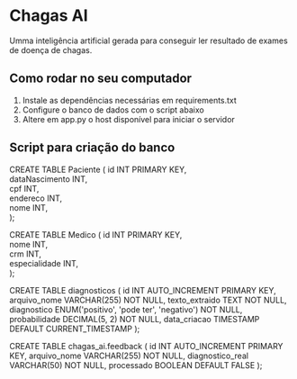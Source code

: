 # Chagas AI 

Umma inteligência artificial gerada para conseguir ler resultado de exames de doença de chagas. 

## Como rodar no seu computador

1. Instale as dependências necessárias em requirements.txt
2. Configure o banco de dados com o script abaixo
3. Altere em app.py o host disponível para iniciar o servidor 

## Script para criação do banco

CREATE TABLE Paciente 
( 
 id INT PRIMARY KEY,  
 dataNascimento INT,  
 cpf INT,  
 endereco INT,  
 nome INT,  
); 

CREATE TABLE Medico 
( 
 id INT PRIMARY KEY,  
 nome INT,  
 crm INT,  
 especialidade INT,  
); 

CREATE TABLE diagnosticos (
    id INT AUTO_INCREMENT PRIMARY KEY,
    arquivo_nome VARCHAR(255) NOT NULL,
    texto_extraido TEXT NOT NULL,
    diagnostico ENUM('positivo', 'pode ter', 'negativo') NOT NULL,
    probabilidade DECIMAL(5, 2) NOT NULL,
    data_criacao TIMESTAMP DEFAULT CURRENT_TIMESTAMP
);

CREATE TABLE chagas_ai.feedback (
    id INT AUTO_INCREMENT PRIMARY KEY,
    arquivo_nome VARCHAR(255) NOT NULL,
    diagnostico_real VARCHAR(50) NOT NULL,
    processado BOOLEAN DEFAULT FALSE
);
